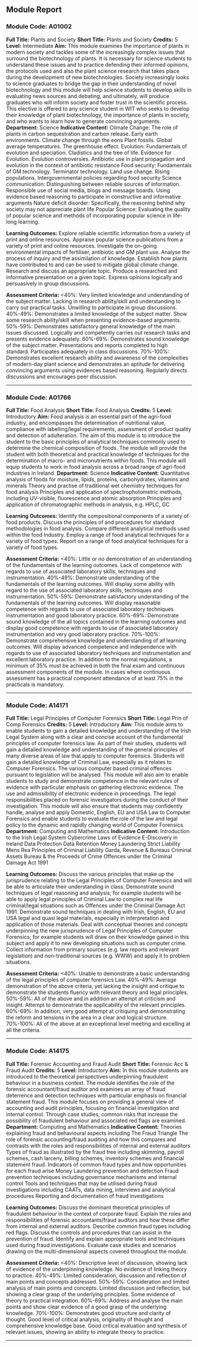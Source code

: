 ## Module Report
### Module Code: A01002
**Full Title:** Plants and Society
**Short Title:** Plants and Society
**Credits:** 5
**Level:** Intermediate
**Aim:** This module examines the importance of plants in modern society and tackles some of the increasingly complex issues that surround the biotechnology of plants. It is necessary for science students to understand these issues and to practice defending their informed opinions, the protocols used and also the plant science research that takes place during the development of new biotechnologies. Society increasingly looks to science graduates to bridge the gap in their understanding of novel biotechnology and this module will help science students to develop skills in evaluating news sources and debating, and ultimately, will produce graduates who will inform society and foster trust in the scientific process. This elective is offered to any science student in WIT who seeks to develop their knowledge of plant biotechnology, the importance of plants in society, and who wants to learn how to generate convincing arguments.
**Department:** Science
**Indicative Content:** Climate Change: The role of plants in carbon sequestration and carbon release. Early earth environments. Climate change through the eons Plant fossils. Global average temperatures. The greenhouse effect.
Evolution: Fundamentals of evolution and speciation. Cladistics and the tree of life. Evidence for Evolution. Evolution controversies. Antibiotic use in plant propagation and evolution in the context of antibiotic resistance
Food security: Fundamentals of GM technology. Terminator technology. Land use change. Rising populations. Intergovernmental policies regarding food security
Science communication: Distinguishing between reliable sources of information. Responsible use of social media, blogs and message boards. Using evidence based reasoning to participate in constructive and informative arguments
Nature deficit disorder: Specifically, the reasoning behind why society may not appreciate plant life
Popular Science: Evaluating the quality of popular science and methods of incorporating popular science in life-long learning.

**Learning Outcomes:** Explore reliable scientific information from a variety of print and online resources.
Appraise popular science publications from a variety of print and online resources.
Investigate the on-going environmental impacts of fertiliser, antibiotic and GM plant use.
Analyse the process of inquiry and the assimilation of knowledge.
Establish how plants have contributed to and can be used to mitigate global climate change.
Research and discuss an appropriate topic.
Produce a researched and informative presentation on a given topic.
Express opinions logically and persuasively in group discussions.

**Assessment Criteria:** <40%: Very limited knowledge and understanding of the subject matter. Lacking in research ability/skill and understanding to carry out practical tasks. Unwilling to participate in group discussions.
40%-49%: Demonstrates a limited knowledge of the subject matter. Show some research ability/skill when presenting evidence-based arguments.
50%-59%: Demonstrates satisfactory general knowledge of the main issues discussed. Logically and competently carries out research tasks and presents evidence adequately.
60%-69%: Demonstrates sound knowledge of the subject matter. Presentations and reports completed to high standard. Participates adequately in class discussions.
70%-100%: Demonstrates excellent research ability and awareness of the complexities of modern-day plant science and demonstrates an aptitude for delivering convincing arguments using evidences based reasoning. Regularly directs discussions and encourages peer discussion.

---

### Module Code: A01766
**Full Title:** Food Analysis
**Short Title:** Food Analysis
**Credits:** 5
**Level:** Introductory
**Aim:** Food analysis is an essential part of the agri-food industry, and encompasses the determination of nutritional value, compliance with labelling/legal requirements, assessment of product quality and detection of adulteration. The aim of this module is to introduce the student to the basic principles of analytical techniques commonly used to determine the chemical composition of foods. The module will provide the student with both theoretical and practical knowledge of techniques for the determination of macro- and micronutrients within foods. This module will equip students to work in food analysis across a broad range of agri-food industries in Ireland.
**Department:** Science
**Indicative Content:** Quantitative analysis of foods for moisture, lipids, proteins, carbohydrates, vitamins and minerals
Theory and practise of traditional wet chemistry techniques for food analysis
Principles and application of spectrophotometric methods, including UV-visible, fluorescence and atomic absorption
Principles and application of chromatographic methods in analysis, e.g. HPLC, GC

**Learning Outcomes:** Identify the compositional components of a variety of food products.
Discuss the principles of and procedures for standard methodologies in food analysis.
Compare different analytical methods used within the food industry.
Employ a range of food analytical techniques for a variety of food types.
Report on a range of food analytical techniques for a variety of food types.

**Assessment Criteria:** <40%: Little or no demonstration of an understanding of the fundamentals of the learning outcomes. Lack of competence with regards to use of associated laboratory skills, techniques and instrumentation.
40%-49%: Demonstrate understanding of the fundamentals of the learning outcomes. Will display some ability with regard to the use of associated laboratory skills, techniques and instrumentation.
50%-59%: Demonstrate satisfactory understanding of the fundamentals of the learning outcomes. Will display reasonable competence with regards to use of associated laboratory techniques instrumentation and good laboratory practice.
60%-69%: Demonstrate sound knowledge of the all topics contained in the learning outcomes and display good competence with regards to use of associated laboratory instrumentation and very good laboratory practice.
70%-100%: Demonstrate comprehensive knowledge and understanding of all learning outcomes. Will display advanced competence and independence with regards to use of associated laboratory techniques and instrumentation and excellent laboratory practice.
In addition to the normal regulations, a minimum of 35% must be achieved in both the final exam and continuous assessment components of the module. In cases where continuous assessment has a practical component attendance of at least 75% in the practicals is mandatory.

---

### Module Code: A14171
**Full Title:** Legal Principles of Computer Forensics
**Short Title:** Legal Prin of Comp Forensics
**Credits:** 5
**Level:** Introductory
**Aim:** This module aims to enable students to gain a detailed knowledge and understanding of the Irish Legal System along with a clear and concise account of the fundamental principles of computer forensics law. As part of their studies, students will gain a detailed knowledge and understanding of the general principles of many diverse areas of law that apply to computer forensics. Students will gain a detailed knowledge of Criminal Law, especially as it relates to Computer Forensics. The various computer based criminal offences pursuant to legislation will be analysed. This module will also aim to enable students to study and demonstrate competence in the relevant rules of evidence with particular emphasis on gathering electronic evidence. The use and admissibility of electronic evidence in proceedings. The legal responsibilities placed on forensic investigators during the conduct of their investigation. This module will also ensure that students may confidently handle, analyse and apply Domestic, English, EU and USA Law to Computer Forensics and enable students to evaluate the role of the law and legal policy to the dynamic and rapidly changing world of Computer Forensics.
**Department:** Computing and Mathematics
**Indicative Content:** Introduction to the Irish Legal System
Cybercrime
Laws of Evidence
E-Discovery in Ireland
Data Protection
Data Retention
Money Laundering
Strict Liability
Mens Rea
Principles of Criminal Liability
Garda, Revenue & Bureaus
Criminal Assets Bureau & the Proceeds of Crime
Offences under the Criminal Damage Act 1991

**Learning Outcomes:** Discuss the various principles that make up the jurisprudence relating to the Legal Principles of Computer Forensics and will be able to articulate their understanding in class.
Demonstrate sound techniques of legal reasoning and analysis; for example students will be able to apply legal principles of Criminal Law to complex real life criminal/legal situations such as Offences under the Criminal Damage Act 1991.
Demonstrate sound techniques in dealing with Irish, English, EU and USA legal and quasi legal materials, especially in interpretation and application of those materials.
Deal with conceptual theories and concepts underpinning the new jurisprudence of Legal Principles of Computer Forensics; for example students will draw on their knowledge gained in this subject and apply it to new developing situations such as computer crime.
Collect information from primary sources (e.g. law reports and relevant legislation) and non-traditional sources (e.g. WWW) and apply it to problem situations.

**Assessment Criteria:** <40%: Unable to demonstrate a basic understanding of the legal principles of computer forensics Law.
40%-49%: Average demonstration of the above criteria, yet lacking the insight and critique to demonstrate the students fluency with relevant theory and legal principles.
50%-59%: All of the above and in addition an attempt at criticism and insight. Attempt to demonstrate the applicability of the relevant principles.
60%-69%: In addition, very good attempt at critiquing and demonstrating the reform and tensions in the area in a clear and logical structure.
70%-100%: All of the above at an exceptional level meeting and excelling at all the criteria.

---

### Module Code: A14175
**Full Title:** Forensic Accounting and Fraud Audit
**Short Title:** Forensic Acc & Fraud Audit
**Credits:** 5
**Level:** Introductory
**Aim:** In this module students are introduced to the theoretical perspectives underpinning fraudulent behaviour in a business context. The module identifies the role of the forensic accountant/fraud auditor and examines an array of fraud deterrence and detection techniques with particular emphasis on financial statement fraud. This module focuses on providing a general view of accounting and audit principles, focusing on financial investigation and internal control. Through case studies, common risks that increase the possibility of fraudulent behaviour and associated red flags are examined.
**Department:** Computing and Mathematics
**Indicative Content:** Theories explaining fraud and behavioural aspects including The Fraud Triangle
The role of forensic accounting/fraud auditing and how this compares and contrasts with the roles and responsibilities of internal and external auditors
Types of fraud as illustrated by the fraud tree including skimming, payroll schemes, cash larceny, billing schemes, inventory schemes and financial statement fraud. Indicators of common fraud types and how opportunities for each fraud arise
Money Laundering prevention and detection
Fraud prevention techniques including governance mechanisms and internal control
Tools and techniques that may be utilised during fraud investigations including CAATs, data mining, interviews and analytical procedures
Reporting and documentation of fraud investigations

**Learning Outcomes:** Discuss the dominant theoretical principles of fraudulent behaviour in the context of corporate fraud.
Explain the roles and responsibilities of forensic accountants/fraud auditors and how these differ from internal and external auditors.
Describe common fraud types including red flags.
Discuss the controls and procedures that can assist in the prevention of fraud.
Identify and explain appropriate tools and techniques used during fraud investigations.
Evaluate case studies and scenarios drawing on the multi-dimensional aspects covered throughout the module.

**Assessment Criteria:** <40%: Descriptive level of discussion, showing lack of evidence of the underpinning knowledge. No evidence of linking theory to practice.
40%-49%: Limited consideration, discussion and reflection of main points and concepts addressed.
50%-59%: Consideration and limited analysis of main points and concepts. Limited discussion and reflection, but showing a clear grasp of the underlying principles. Some evidence of theory to practical integration.
60%-69%: Address and analyse the main points and show clear evidence of a good grasp of the underlying knowledge.
70%-100%: Demonstrates good structure and clarity of thought. Good level of critical analysis, originality of thought and comprehensive knowledge base. Good critical evaluation and synthesis of relevant issues, showing an ability to integrate theory to practice.

---

